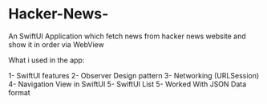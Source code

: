 # Hacker-News-

An SwiftUI Application which fetch news from hacker news website and show it in order via WebView 

What i used in the app:

1- SwiftUI features 
2- Observer Design pattern
3- Networking (URLSession)
4- Navigation View in SwiftUI
5- SwiftUI List
5- Worked With JSON Data format
